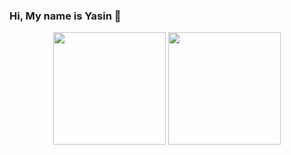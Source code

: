 ### Hi, My name is Yasin 👋

<div align="center">
  <img height="180em" src="https://github-readme-stats.vercel.app/api?username=yasingunay&show_icons=true&theme=dark&include_all_commits=true&count_private=true"/>
  <img height="180em" src="https://github-readme-stats.vercel.app/api/top-langs/?username=yasingunay&layout=compact&langs_count=7&theme=dark"/>
</div>
